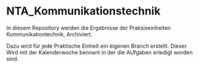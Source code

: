 # NTA_Kommunikationstechnik
In diesem Repository werden die Ergebnisse der Praksiseinheiten Kommunikationtechnik,
Archiviert. 

Dazu wird für jede Praktische Einheit ein eigenen Branch erstellt. Dieser Wird mit der 
Kalenderwoche bennant in der die AUfgaben erledigt worden sind.
 
